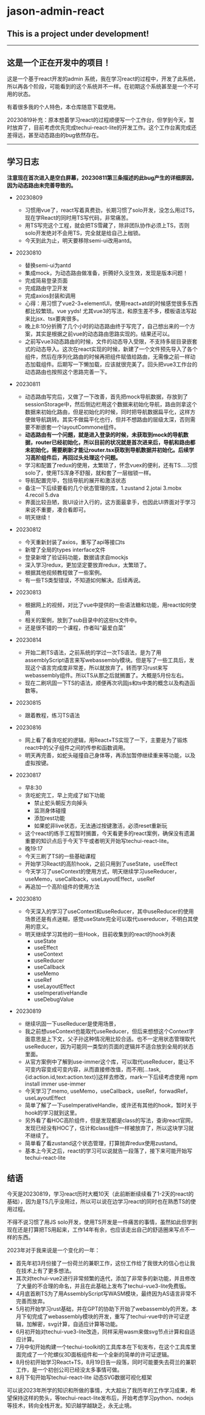 # jason-admin-react

## This is a project under development!

------
## 这是一个正在开发中的项目！

这是一个基于react开发的admin 系统，我在学习react的过程中，开发了此系统，所以再各个阶段，可能看到的这个系统并不一样。在初期这个系统甚至是一个不可用的状态。

有着很多我的个人特色，本仓库随意下载使用。

20230819补充：原本想着学习react的过程顺便写一个工作台，但学到今天，暂时放弃了，目前考虑优先完成techui-react-lite的开发工作。这个工作台离完成还差得远，甚至动态路由的bug依然存在。


------
## 学习日志

**注意现在首次进入是空白屏幕，20230811第三条描述的此bug产生的详细原因，因为动态路由未完善导致的。**

- 20230809
  - 习惯用vue了，react写着真费劲，长期习惯了solo开发，没怎么用过TS，现在学React的同时用TS写代码，非常痛苦。
  - 用TS写完这个工程，就会把TS雪藏了，除非团队协作必须上TS，否则solo开发绝对不会用TS，完全就是给自己上枷锁。
  - 今天到此为止，明天要移除semi-ui改用antd。

- 20230810
  - 替换semi-ui为antd
  - 集成mock，为动态路由做准备，折腾好久没生效，发现是版本问题！
  - 完成简易登录页面
  - 完成路由守卫开发
  - 完成axios封装和调用
  - 心得：用习惯了vue2-3+elementUI，使用react+atd的时候感觉很多东西都比较繁琐。vue yyds! 尤其vue3的写法，和原生差不多，模板语法写起来比jsx、tsx要爽很多。
  - 晚上8:10分折腾了几个小时的动态路由终于写完了，自己想出来的一个方案，其实是根据之前vue的动态路由思路实现的。结果还可以。
  - 之前写vue3动态路由的时候，文件的动态导入受限，不支持多层目录嵌套式的动态导入。这次在react实现的时候，新建了一个文件预先导入了各个组件，然后在序列化路由的时候再把组件赋值给路由，无需像之前一样动态加载组件。后期写一下懒加载，应该就很完美了。回头把vue3工作台的动态路由也按照这个思路完善一下。

- 20230811
  - 动态路由写完后，又做了一下改善，首先把mock导航数据，存放到了sessionStorage中，然后侧边栏用这个数据来初始化导航，路由则拿这个数据来初始化路由，但是初始化的时候，同时把导航数据扁平化，这样方便做导航跳转。其实不做扁平化也行，但并不想路由的层级太深，否则需要不断嵌套一个layoutCommone组件。
  - **动态路由有一个问题，就是进入登录的时候，未获取到mock的导航数据，router已经初始化，所以目前的状况就是首次进来后，导航和路由都未初始化，需要刷新才能让router.tsx获取到导航数据并初始化。后续学习高阶组件后，再回过头处理这个问题。**
  - 学习和配置了redux的使用，太繁琐了，怀念vuex的便利，还有TS....习惯solo了，使用TS浑身不舒服，就和套了一层枷锁一样。
  - 导航配置完毕，包括导航的展开和激活状态
  - 备注一下后续要看的几个状态管理的库，1.zustand 2.jotai 3.mobx 4.recoil 5.dva
  - 界面比较丑陋，我UI设计入行的，这方面最拿手，也因此UI界面对于学习来说不重要，凑合看即可。
  - 明天继续！

- 20230812
  - 今天重新封装了axios，重写了api等接口ts
  - 新增了全局的types interface文件
  - 登录新增了验证码功能，数据请求自mockjs
  - 深入学习redux，更加坚定要放弃redux，太繁琐了。
  - 根据其他视频教程做了一些案例。
  - 有一些TS类型错误，不知道如何解决。后续再说。

- 20230813
  - 根据网上的视频，对比了vue中提供的一些语法糖和功能，用react如何使用
  - 相关的案例，放到了sub目录中的这些ts文件中。
  - 还是很不错的一个课程，作者叫“最爱白菜”

- 20230814
  - 开始二刷TS语法，之前系统的学过一次TS语法，是为了用assemblyScript语言来写webassembly模块。但是写了一些工具后，发现这个语言完成度非常差，所以就放弃了。转而学习rust来写webassembly组件。所以TS从那之后就搁置了。大概是5月份左右。
  - 现在二刷巩固一下TS的语法，顺便再次巩固js和ts中类的概念以及构造函数等。

- 20230815
  - 跟着教程，练习TS语法

- 20230816
  - 网上看了看贪吃蛇的逻辑，用React+TS实现了一下，主要是为了锻炼react中的父子组件之间的传参和函数调用。
  - 明天再完善，如蛇头碰撞自己身体等，再添加暂停继续重来等功能，以及虚拟按键。

- 20230817 
  - 早8:30
  - 贪吃蛇完工，早上完成了如下功能
    - 禁止蛇头朝反方向掉头
    - 监测身体碰撞
    - 添加rest功能
    - 如果蛇非live状态，无法通过按键激活，必须reset重新玩
  - 这个react的练手工程暂时搁置，今天看更多的react案例，确保没有遗漏重要的知识点后于今天下午或者明天开始写techui-react-lite。
  - 晚19:17
  - 今天三刷了TS的一些基础课程
  - 开始学习React的高阶hook，之前只用到了useState，useEffect
  - 今天学习了useContext的使用方式，明天继续学习useReducer，useMemo，useCallback，useLayoutEffect，useRef
  - 再追加一个高阶组件的使用方法


- 20230810
  - 今天深入的学习了useContext和useReducer，其中useReducer的使用场景还是有点迷糊，感觉useState完全可以取代usereducer，不明白其使用的意义。
  - 明天继续学习其他的一些Hook，目前收集到的react的hook列表
    - useState
    - useEffect
    - useContext
    - useReducer
    - useCallback
    - useMemo
    - useRef
    - useLayoutEffect
    - useImperativeHandle
    - useDebugValue

- 20230819
  - 继续巩固一下useReducer是使用场景，
  - 我之前想useContext也能取代useReducer，但后来想想这个Context字面意思是上下文，父子孙这种情况用比较合适。也不一定用状态管理取代useReducer，因为可能同一类型的页面的逻辑并不适合放到全局的状态里面。
  - 从官方案例中了解到use-immer这个库，可以取代useReducer，能让不可变内容变成可变内容，从而直接修改值，而不用[...task,{id:action.id,text:action.text}]这样去修改，mark一下后续考虑使用 npm install immer use-immer
  - 今天学习了memo, useMemo，useCallback，useRef，forwadRef，useLayoutEffect
  - 简单了解了一下useImperativeHandle，或许还有其他的hook，暂时关于hook的学习就到这里。
  - 另外看了看HOC高阶组件，但是发现都是class的写法，查询react官网，发现已经没有HOC了，估计和class组件一样被放弃了，所以这块学习就不继续了。
  - 简单看了看zustand这个状态管理，打算抛弃redux使用zustand。
  - 基本上今天之后，react的学习可以说就告一段落了，接下来可能开始写techui-react-lite


## 结语
今天是20230819，学习react历时大概10天（此前断断续续看了1-2天的react的基础），因为是TS几乎没用过，所以可以说在边学习react的同时也在熟悉TS的使用过程。

不得不说习惯了用JS solo开发，使用TS开发是一件痛苦的事情，虽然如此但学到现在还是打算把TS用起来，工作14年有余，也应该走出自己的舒适圈来写点不一样的东西。

2023年对于我来说是一个变化的一年：
- 首先年初3月份接了一份荷兰的兼职工作，这份工作给了我很大的信心也让我在技术上有了更多想法。
- 其次对techui-vue2进行非常频繁的迭代，添加了非常多的新功能，并且修改了大量的不合理的命名，并且在此基础上发布了techui-vue3-lite免费版。
- 4月底首刷TS为了用AssemblyScript写WASM模块，最终因为AS语言非常不完善而放弃。
- 5月初开始学习rust基础，并在GPT的协助下开始了webassembly的开发。本月下旬完成了webassembly模块的开发，重写了techui-vue中的许可证逻辑，加解密，svg计算，自适应计算等功能。
- 6月初开始对techui-vue3-lite改造，同样采用wasm来做svg节点计算和自适应计算。
- 7月中旬开始构建一个techui-toolkit的工具库本在下旬发布，在这个工具库里面完成了一个陀螺仪3D面板组件和一个全新的简单的许可证逻辑。
- 8月份初开始学习React+TS，8月19日告一段落，同时可能要失去荷兰的兼职工作，是一个初创公司已经没太多事情可做。
- 8月下旬开始写techui-react-lite 动态SVG数据可视化框架

可以说2023年所学的知识和所做的事情，大大超出了我历年的工作学习成果，希望保持这样的势头，等techui-react-lite发布后，开始考虑学习python、nodejs等技术，转向全栈开发。知识越学越缺乏，永无止境。